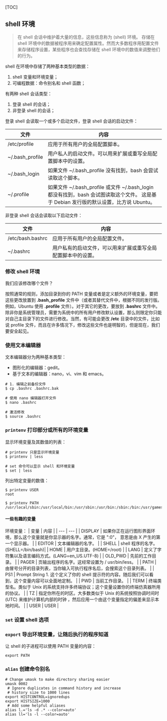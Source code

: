 [TOC]

## shell 环境

> 在 shell 会话中维护着大量的信息，这些信息称为 (shell) 环境。 存储在 shell 环境中的数据被程序用来确定配置属性。然而大多数程序用配置文件来存储程序设置，某些程序也会查找存储在 shell 环境中的数值来调整他们的行为。

shell 在环境中存储了两种基本类型的数据：
1. shell 变量和环境变量；
2. 可编程数据：命令别名和 shell 函数；

有两种 shell 会话类型：
1. 登录 shell 的会话；
2. 非登录 shell 的会话；

登录 shell 会读取一个或多个启动文件，登录 shell 会话的启动文件：

| 文件 | 内容 |
| --- | --- |
| /etc/profile | 应用于所有用户的全局配置脚本。 |
| ~/.bash_profile | 用户私人的启动文件。可以用来扩展或重写全局配置脚本中的设置。 |
| ~/.bash_login | 如果文件 ~/.bash_profile 没有找到，bash 会尝试读取这个脚本。 |
| ~/.profile | 如果文件 ~/.bash_profile 或文件 ~/.bash_login 都没有找到，bash 会试图读取这个文件。 这是基于 Debian 发行版的默认设置，比方说 Ubuntu。 |

非登录 shell 会话会读取以下启动文件：

| 文件 | 内容 |
| --- | --- |
| /etc/bash.bashrc | 应用于所有用户的全局配置文件。 |
| ~/.bashrc | 用户私有的启动文件，可以用来扩展或重写全局配置脚本中的设置。 |

### 修改 shell 环境
我们应该修改哪个文件？

按照通常的规则，添加目录到你的 PATH 变量或者是定义额外的环境变量，要把这些更改放置到 **.bash_profile** 文件中（或者其替代文件中，根据不同的发行版。例如，Ubuntu 使用 **.profile** 文件）。对于其它的更改，要放到 **.bashrc** 文件中。除非你是系统管理员，需要为系统中的所有用户修改默认设置，那么则限定你只能对自己主目录下的文件进行修改。当然，有可能会更改 **/etc** 目录中的文件，比如说 profile 文件，而且在许多情况下，修改这些文件也是明智的，但是现在，我们要安全起见。

### 使用文本编辑器
文本编辑器分为两种基本类型：
* 图形化的编辑器：gedit。
* 基于文本的编辑器：nano，vi、vim 和 emacs。

```shell
# 1. 编辑之前备份文件
$ cp .bashrc .bashrc.bak

# 使用 nano 编辑器打开文件
$ nano .bashrc

# 激活修改
$ source .bashrc
```

### `printenv` 打印部分或所有的环境变量
显示环境变量及其数值的列表：
```shell
# printenv 只是显示环境变量
$ printenv | less

# set 命令可以显示 shell 和环境变量
$ set | less
```

列出特定变量的数值：
```
$ printenv USER
root

$ printenv PATH
/usr/local/sbin:/usr/local/bin:/usr/sbin:/usr/bin:/sbin:/bin:/usr/games:/usr/local/games:/snap/bin
```

#### 一些有趣的变量

环境变量：
| 变量 | 内容 |
| --- | --- |
| DISPLAY | 如果你正在运行图形界面环境，那么这个变量就是你显示器的名字。通常，它是 ":0"， 意思是由 X 产生的第一个显示器。 |
| EDITOR | 文本编辑器的名字。 |
| SHELL | shell 程序的名字。(SHELL=/bin/bash)|
| HOME | 用户主目录。(HOME=/root) |
| LANG | 定义了字符集以及语言编码方式。(LANG=en_US.UTF-8) |
| OLD_PWD | 先前的工作目录。 |
| PAGER | 页输出程序的名字。这经常设置为 / usr/bin/less。 |
| PATH | 由冒号分开的目录列表，当你输入可执行程序名后，会搜索这个目录列表。 |
| PS1 | Prompt String 1. 这个定义了你的 shell 提示符的内容。随后我们可以看到，这个变量内容可以全面地定制。 |
| PWD | 当前工作目录。 |
| TERM | 终端类型名。类似于 Unix 的系统支持许多终端协议；这个变量设置你的终端仿真器所用的协议。 |
| TZ | 指定你所在的时区。大多数类似于 Unix 的系统按照协调时间时 (UTC) 来维护计算机内部的时钟 ，然后应用一个由这个变量指定的偏差来显示本地时间。 |
| USER | USER |


### `set` 设置 shell 选项



### `export` 导出环境变量，让随后执行的程序知道

让 shell 的子进程可以使用 PATH 变量的内容：
```shell
export PATH
```


### `alias` 创建命令别名

```
# Change umask to make directory sharing easier
umask 0002
 # Ignore duplicates in command history and increase
 # history size to 1000 lines
export HISTCONTROL=ignoredups
export HISTSIZE=1000
 # Add some helpful aliases
alias l.='ls -d .* --color=auto'
alias ll='ls -l --color=auto'
```

